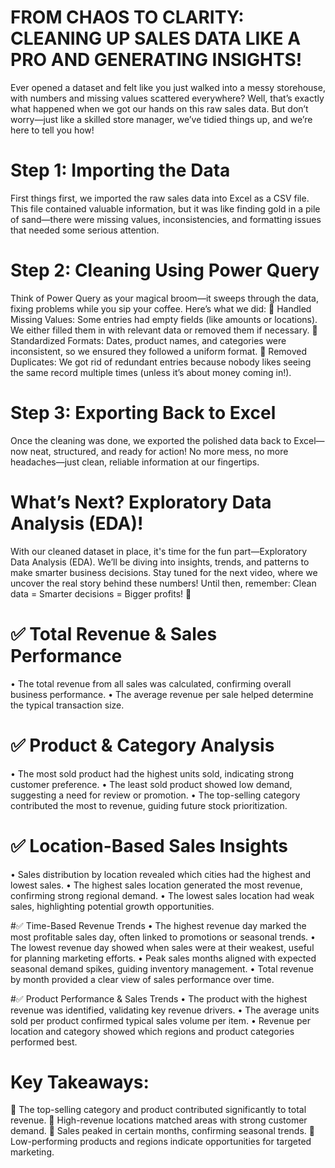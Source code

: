   # FROM CHAOS TO CLARITY: CLEANING UP SALES DATA LIKE A PRO AND GENERATING INSIGHTS!


Ever opened a dataset and felt like you just walked into a messy storehouse, with numbers and missing values scattered everywhere? 
Well, that’s exactly what happened when we got our hands on this raw sales data. 
But don’t worry—just like a skilled store manager, we’ve tidied things up, and we’re here to tell you how!


# Step 1: Importing the Data
First things first, we imported the raw sales data into Excel as a CSV file. 
This file contained valuable information, but it was like finding gold in a pile of sand—there were missing values, inconsistencies, 
and formatting issues that needed some serious attention.


# Step 2: Cleaning Using Power Query
Think of Power Query as your magical broom—it sweeps through the data, fixing problems while you sip your coffee. Here’s what we did:
	Handled Missing Values: Some entries had empty fields (like amounts or locations). We either filled them in with relevant data or removed them if necessary.
	Standardized Formats: Dates, product names, and categories were inconsistent, so we ensured they followed a uniform format.
	Removed Duplicates: We got rid of redundant entries because nobody likes seeing the same record multiple times (unless it’s about money coming in!).

# Step 3: Exporting Back to Excel
Once the cleaning was done, we exported the polished data back to Excel—now neat, structured, and ready for action! 
No more mess, no more headaches—just clean, reliable information at our fingertips.

# What’s Next? Exploratory Data Analysis (EDA)!
With our cleaned dataset in place, it's time for the fun part—Exploratory Data Analysis (EDA). 
We’ll be diving into insights, trends, and patterns to make smarter business decisions. 
Stay tuned for the next video, where we uncover the real story behind these numbers!
Until then, remember: Clean data = Smarter decisions = Bigger profits! 🚀


# ✅ Total Revenue & Sales Performance
•	The total revenue from all sales was calculated, confirming overall business performance.
•	The average revenue per sale helped determine the typical transaction size.

# ✅ Product & Category Analysis
•	The most sold product had the highest units sold, indicating strong customer preference.
•	The least sold product showed low demand, suggesting a need for review or promotion.
•	The top-selling category contributed the most to revenue, guiding future stock prioritization.

# ✅ Location-Based Sales Insights
•	Sales distribution by location revealed which cities had the highest and lowest sales.
•	The highest sales location generated the most revenue, confirming strong regional demand.
•	The lowest sales location had weak sales, highlighting potential growth opportunities.

#✅ Time-Based Revenue Trends
•	The highest revenue day marked the most profitable sales day, often linked to promotions or seasonal trends.
•	The lowest revenue day showed when sales were at their weakest, useful for planning marketing efforts.
•	Peak sales months aligned with expected seasonal demand spikes, guiding inventory management.
•	Total revenue by month provided a clear view of sales performance over time.

#✅ Product Performance & Sales Trends
•	The product with the highest revenue was identified, validating key revenue drivers.
•	The average units sold per product confirmed typical sales volume per item.
•	Revenue per location and category showed which regions and product categories performed best.

# Key Takeaways:
📌 The top-selling category and product contributed significantly to total revenue.
📌 High-revenue locations matched areas with strong customer demand.
📌 Sales peaked in certain months, confirming seasonal trends.
📌 Low-performing products and regions indicate opportunities for targeted marketing.



